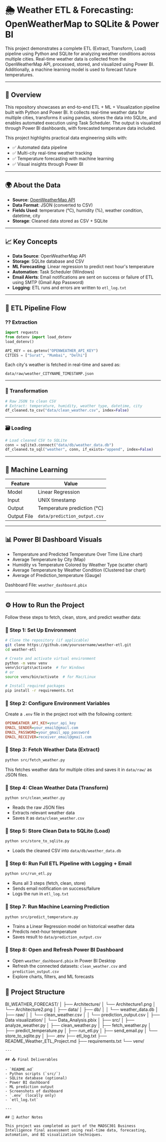 ﻿
# 🌦️ Weather ETL & Forecasting: OpenWeatherMap to SQLite & Power BI

This project demonstrates a complete ETL (Extract, Transform, Load) pipeline using Python and SQLite for analyzing weather conditions across multiple cities. Real-time weather data is collected from the OpenWeatherMap API, processed, stored, and visualized using Power BI. Additionally, a machine learning model is used to forecast future temperatures.

---

## 📝 Overview

This repository showcases an end-to-end ETL + ML + Visualization pipeline built with Python and Power BI. It collects real-time weather data for multiple cities, transforms it using pandas, stores the data into SQLite, and enables automated execution using Task Scheduler. The output is visualized through Power BI dashboards, with forecasted temperature data included.

This project highlights practical data engineering skills with:

- ✅ Automated data pipeline
- ✅ Multi-city real-time weather tracking
- ✅ Temperature forecasting with machine learning
- ✅ Visual insights through Power BI

---

## 🌍 About the Data

- **Source**: [OpenWeatherMap API](https://openweathermap.org/api)
- **Data Format**: JSON (converted to CSV)
- **Fields Used**: temperature (°C), humidity (%), weather condition, datetime, city
- **Storage**: Cleaned data stored as CSV + SQLite

---

## 📈 Key Concepts

- **Data Source**: OpenWeatherMap API
- **Storage**: SQLite database and CSV
- **ML Forecasting**: Linear regression to predict next hour's temperature
- **Automation**: Task Scheduler (Windows) 
- **Email Alerts**: Email notifications are sent on success or failure of ETL using SMTP (Gmail App Password)  
- **Logging**: ETL runs and errors are written to `etl_log.txt`  

---

## 🔄 ETL Pipeline Flow

### ?? Extraction

```python
import requests
from dotenv import load_dotenv
load_dotenv()

API_KEY = os.getenv("OPENWEATHER_API_KEY")
CITIES = ["Surat", "Mumbai", "Delhi"]
```

Each city's weather is fetched in real-time and saved as:

```
data/raw/weather_CITYNAME_TIMESTAMP.json
```

---

### 🧼 Transformation

```python
# Raw JSON to clean CSV
# Extract: temperature, humidity, weather type, datetime, city
df_cleaned.to_csv("data/clean_weather.csv", index=False)
```

---

### 🗃️ Loading

```python
# Load cleaned CSV to SQLite
conn = sqlite3.connect("data/db/weather_data.db")
df_cleaned.to_sql("weather", conn, if_exists="append", index=False)
```

---

## 🧠 Machine Learning

| Feature         | Value                          |
|----------------|---------------------------------|
| Model           | Linear Regression               |
| Input           | UNIX timestamp                  |
| Output          | Temperature prediction (°C)     |
| Output File     | `data/prediction_output.csv`    |

---

## 📊 Power BI Dashboard Visuals

- Temperature and Predicted Temperature Over Time (Line chart)
- Average Temperature by City (Map)
- Humidity vs Temperature Colored by Weather Type (scatter chart)
- Average Temperature by Weather Condition (Clustered bar chart)
- Average of Prediction_temperature (Gauge)


Dashboard File: `weather_dashboard.pbix`

---

## ⚙️ How to Run the Project

Follow these steps to fetch, clean, store, and predict weather data:

### 🔹 Step 1: Set Up Environment

```bash
# Clone the repository (if applicable)
git clone https://github.com/yourusername/weather-etl.git
cd weather-etl

# Create and activate virtual environment
python -m venv venv
venv\Scripts\activate  # for Windows
# or
source venv/bin/activate  # for Mac/Linux

# Install required packages
pip install -r requirements.txt
```

### 🔹 Step 2: Configure Environment Variables

Create a `.env` file in the project root with the following content:

```ini
OPENWEATHER_API_KEY=your_api_key
EMAIL_SENDER=your_email@gmail.com
EMAIL_PASSWORD=your_gmail_app_password
EMAIL_RECEIVER=receiver_email@gmail.com
```

### 🔹 Step 3: Fetch Weather Data (Extract)

```bash
python src/fetch_weather.py
```

This fetches weather data for multiple cities and saves it in `data/raw/` as JSON files.

### 🔹 Step 4: Clean Weather Data (Transform)

```bash
python src/clean_weather.py
```

- Reads the raw JSON files
- Extracts relevant weather data
- Saves it as `data/clean_weather.csv`

### 🔹 Step 5: Store Clean Data to SQLite (Load)

```bash
python src/store_to_sqlite.py
```

- Loads the cleaned CSV into `data/db/weather_data.db`

### 🔹 Step 6: Run Full ETL Pipeline with Logging + Email

```bash
python src/run_etl.py
```

- Runs all 3 steps (fetch, clean, store)
- Sends email notification on success/failure
- Logs the run in `etl_log.txt`

### 🔹 Step 7: Run Machine Learning Prediction

```bash
python src/predict_temperature.py
```

- Trains a Linear Regression model on historical weather data
- Predicts next-hour temperature
- Saves result to `data/prediction_output.csv`

### 🔹 Step 8: Open and Refresh Power BI Dashboard

- Open `weather_dashboard.pbix` in Power BI Desktop
- Refresh the connected datasets: `clean_weather.csv` and `prediction_output.csv`
- Explore charts, filters, and ML forecasts


## 📁 Project Structure

BI_WEATHER_FORECAST/
│
├── Architecture/
│   └── Architecture1.png
│   └── Architecture2.png
│
├── data/
│   ├── db/
│   │   └── weather_data.db
│   ├── raw/
│   │   └── clean_weather.csv
│   │   └── prediction_output.csv
│
├── Data visualization/
│   └── Data_Analysis.pbix
│
├── src/
│   ├── analyze_weather.py
│   ├── clean_weather.py
│   ├── fetch_weather.py
│   ├── predict_temperature.py
│   ├── run_etl.py
│   ├── send_email.py
│   └── store_to_sqlite.py
│
├── .env
├── etl_log.txt
├── README_Weather_ETL_Project.md
├── requirements.txt
└── venv/
```
---

## 📤 Final Deliverables

- `README.md`
- Python scripts (`src/`)
- SQLite database (optional)
- Power BI dashboard
- ML prediction output
- Screenshots of dashboard
- `.env` (locally only)
- `etl_log.txt`

---

## 🌟 Author Notes

This project was completed as part of the MADSC301 Business Intelligence final assessment using real-time data, forecasting, automation, and BI visualization techniques.

